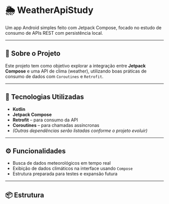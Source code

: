 # 🌦️ WeatherApiStudy

Um app Android simples feito com Jetpack Compose, focado no estudo de consumo de APIs REST com persistência local.

---

## 📱 Sobre o Projeto

Este projeto tem como objetivo explorar a integração entre **Jetpack Compose** e uma API de clima (weather), utilizando boas práticas de consumo de dados com `Coroutines` e `Retrofit`.

---

## 🚀 Tecnologias Utilizadas

- **Kotlin**
- **Jetpack Compose**
- **Retrofit** – para consumo da API
- **Coroutines** – para chamadas assíncronas
- *(Outras dependências serão listadas conforme o projeto evoluir)*

---

## ⚙️ Funcionalidades

- Busca de dados meteorológicos em tempo real
- Exibição de dados climáticos na interface usando `Compose`
- Estrutura preparada para testes e expansão futura

---

## 📦 Estrutura

